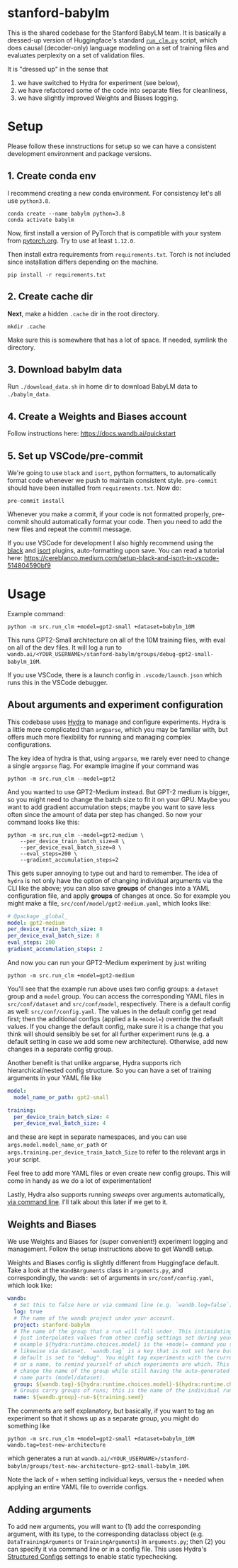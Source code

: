 # stanford-babylm

This is the shared codebase for the Stanford BabyLM team. It is basically a dressed-up version of Huggingface's standard [`run_clm.py`](https://github.com/huggingface/transformers/blob/main/examples/pytorch/language-modeling/run_clm.py) script, which does causal (decoder-only) language modeling on a set of training files and evaluates perplexity on a set of validation files.

It is "dressed up" in the sense that

1. we have switched to Hydra for experiment (see below),
2. we have refactored some of the code into separate files for cleanliness,
3. we have slightly improved Weights and Biases logging.

# Setup

Please follow these innstructions for setup so we can have a consistent development environment and package versions.

## 1. Create conda env

I recommend creating a new conda environment. For consistency let's all use `python3.8`.

```
conda create --name babylm python=3.8
conda activate babylm
```

Now, first install a version of PyTorch that is compatible with your system from
[pytorch.org](https://pytorch.org/). Try to use at least `1.12.0`.

Then install extra requirements from `requirements.txt`. Torch is not included
since installation differs depending on the machine.

```
pip install -r requirements.txt
```

## 2. Create cache dir

**Next**, make a hidden `.cache` dir in the root directory.

```
mkdir .cache
```

Make sure this is somewhere that has a lot of space. If needed, symlink the directory.

## 3. Download babylm data

Run `./download_data.sh` in home dir to download BabyLM data to
`./babylm_data`.

## 4. Create a Weights and Biases account

Follow instructions here: https://docs.wandb.ai/quickstart

## 5. Set up VSCode/pre-commit

We're going to use `black` and `isort`, python formatters, to automatically
format code whenever we push to maintain consistent style. `pre-commit` should
have been installed from `requirements.txt`. Now do:

```
pre-commit install
```

Whenever you make a commit, if your code is not formatted properly, pre-commit
should automatically format your code. Then you need to add the new files and
repeat the commit message.

If you use VSCode for development I also highly recommend using the
[black](https://marketplace.visualstudio.com/items?itemName=ms-python.black-formatter)
and [isort](https://marketplace.visualstudio.com/items?itemName=ms-python.isort)
plugins, auto-formatting upon save. You can read a tutorial here: https://cereblanco.medium.com/setup-black-and-isort-in-vscode-514804590bf9

# Usage

Example command:

```
python -m src.run_clm +model=gpt2-small +dataset=babylm_10M
```

This runs GPT2-Small architecture on all of the 10M training files, with eval on all of the dev files. It will log a run to
`wandb.ai/<YOUR_USERNAME>/stanford-babylm/groups/debug-gpt2-small-babylm_10M`.

If you use VSCode, there is a launch config in `.vscode/launch.json` which runs
this in the VSCode debugger.

## About arguments and experiment configuration

This codebase uses [Hydra](https://github.com/facebookresearch/hydra) to manage
and configure experiments. Hydra is a little more complicated than `argparse`,
which you may be familiar with, but offers much more flexibility for running and
managing complex configurations.

The key idea of hydra is that, using `argparse`, we rarely ever need to change a
single `argparse` flag. For example imagine if your command was

```
python -m src.run_clm --model=gpt2
```

And you wanted to use GPT2-Medium instead. But GPT-2 medium is bigger, so you
might need to change the batch size to fit it on your GPU. Maybe you want to add
gradient accumulation steps; maybe you want to save less often since the amount
of data per step has changed. So now your command looks like this:

```
python -m src.run_clm --model=gpt2-medium \
    --per_device_train_batch_size=8 \
    --per_device_eval_batch_size=8 \
    --eval_steps=200 \
    --gradient_accumulation_steps=2
```

This gets super annoying to type out and hard to remember. The idea of `hydra`
is not only have the option of changing individual arguments via the CLI like
the above; you can also save **groups** of changes into a YAML configuration
file, and apply **groups** of changes at once. So for example you might make a
file, `src/conf/model/gpt2-medium.yaml`, which looks like:

```yaml
# @package _global_
model: gpt2-medium
per_device_train_batch_size: 8
per_device_eval_batch_size: 8
eval_steps: 200
gradient_accumulation_steps: 2
```

And now you can run your GPT2-Medium experiment by just writing

```
python -m src.run_clm +model=gpt2-medium
```

You'll see that the example run above uses two config groups: a `dataset` group
and a `model` group. You can access the corresponding YAML files in
`src/conf/dataset` and `src/conf/model`, respectively. There is a default config
as well: `src/conf/config.yaml`. The values in the default config get read
first; then the additional configs (applied a la `+model=`) override the default
values. If you change the default config, make sure it is a change that you
think will should sensibly be set for all further experiment runs (e.g. a
default setting in case we add some new architecture). Otherwise, add new
changes in a separate config group.

Another benefit is that unlike argparse, Hydra supports rich hierarchical/nested config structure. So you can have a set of training arguments in your YAML file like

```yaml
model:
  model_name_or_path: gpt2-small

training:
  per_device_train_batch_size: 4
  per_device_eval_batch_size: 4
```
and these are kept in separate namespaces, and you can use `args.model.model_name_or_path` or `args.training.per_device_train_batch_Size` to refer to the relevant args in your script.

Feel free to add more YAML files or even create new config groups. This will
come in handy as we do a lot of experimentation!

Lastly, Hydra also supports running *sweeps* over arguments automatically, [via command line](https://hydra.cc/docs/tutorials/basic/running_your_app/multi-run/). I'll talk about this later if we get to it.

## Weights and Biases

We use Weights and Biases for (super convenient!) experiment logging and management. Follow the setup instructions above to get WandB setup.

Weights and Biases config is slightly different from Huggingface default. Take a
look at the `WandBArguments` class in `arguments.py`, and correspondingly, the
`wandb:` set of arguments in `src/conf/config.yaml`, which look like:

```yaml
wandb:
  # Set this to false here or via command line (e.g. `wandb.log=false`) to disable wandb logging.
  log: true
  # The name of the wandb project under your account.
  project: stanford-babylm
  # The name of the group that a run will fall under. This intimidating syntax
  # just interpolates values from other config settings set during your run. For
  # example ${hydra:runtime.choices.model} is the +model= command you specified;
  # likewise via dataset. `wandb.tag` is a key that is not set here but by
  # default is set to "debug". You might tag experiments with the current date,
  # or a name, to remind yourself of which experiments are which. This lets you
  # change the name of the group while still having the auto-generated group
  # name parts (model/dataset).
  group: ${wandb.tag}-${hydra:runtime.choices.model}-${hydra:runtime.choices.dataset}
  # Groups carry groups of runs; this is the name of the individual run, which is the group + a seed.
  name: ${wandb.group}-run-${training.seed}
```

The comments are self explanatory, but basically, if you want to tag an
experiment so that it shows up as a separate group, you might do something like

```
python -m src.run_clm +model=gpt2-small +dataset=babylm_10M wandb.tag=test-new-architecture
```

which generates a run at `wandb.ai/<YOUR_USERNAME>/stanford-babylm/groups/test-new-architecture-gpt2-small-babylm_10M`.

Note the lack of `+` when setting individual keys, versus the `+` needed when
applying an entire YAML file to override configs.

## Adding arguments

To add new arguments, you will want to (1) add the corresponding argument, with its
type, to the corresponding dataclass object (e.g. `DataTrainingArguments` or
`TrainingArguments`) in `arguments.py`; then (2) you can specify it via command
line or in a config file. This uses Hydra's [Structured
Configs](https://hydra.cc/docs/tutorials/structured_config/intro/) settings to
enable static typechecking.
